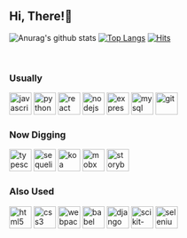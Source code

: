 <h2>Hi, There!👋</h2>

![Anurag's github stats](https://github-readme-stats.vercel.app/api?username=bbbyung2&show_icons=true&theme=tokyonight)
[![Top Langs](https://github-readme-stats.vercel.app/api/top-langs/?username=bbbyung2&layout=compact)](https://github.com/anuraghazra/github-readme-stats)
[![Hits](https://hits.seeyoufarm.com/api/count/incr/badge.svg?url=https%3A%2F%2Fgithub.com%2Fbbbyung2&count_bg=%2379C83D&title_bg=%23555555&icon=&icon_color=%23E7E7E7&title=hits&edge_flat=false)](https://hits.seeyoufarm.com)

<br />


<h3>Usually</h3>
<span><img src="https://devicons.github.io/devicon/devicon.git/icons/javascript/javascript-original.svg"
    alt="javascript" height="40" /></span>
<span><img src="https://devicons.github.io/devicon/devicon.git/icons/python/python-original.svg" alt="python"
    height="40" /></span>
<span><img src="https://devicons.github.io/devicon/devicon.git/icons/react/react-original.svg" alt="react"
    height="40" /></span>
<span><img src="https://devicons.github.io/devicon/devicon.git/icons/nodejs/nodejs-original-wordmark.svg" alt="nodejs"
    height="40" /></span>
<span><img src="https://devicons.github.io/devicon/devicon.git/icons/express/express-original-wordmark.svg"
    alt="express" height="40" /></span>
<span><img src="https://devicons.github.io/devicon/devicon.git/icons/mysql/mysql-original-wordmark.svg" alt="mysql"
    height="40" /></span>
<span><img src="https://devicons.github.io/devicon/devicon.git/icons/git/git-original.svg" alt="git"
    height="40" /></span>
    
<h3>Now Digging</h3>
<span><img src="https://devicons.github.io/devicon/devicon.git/icons/typescript/typescript-original.svg"
    alt="typescript" height="40" /></span>
<span><img src="https://devicons.github.io/devicon/devicon.git/icons/sequelize/sequelize-original.svg"
    alt="sequelize" height="40" /></span>
<span>
  <img src="https://www.thinktanker.io/wp-content/uploads/2019/12/Koa-nodejs-logo-300x300.png"
    alt="koa" height="40" /></span>
<span>
  <img src="https://mobx.js.org/img/mobx.png"
    alt="mobx" height="40" /></span>
<img src="https://pbs.twimg.com/profile_images/1100804485616566273/sOct-Txm.png"
    alt="storybook" height="40" /></span>



<h3>Also Used</h3>
<span><img src="https://devicons.github.io/devicon/devicon.git/icons/html5/html5-original.svg" alt="html5"
    height="40" /></span>
<span><img src="https://devicons.github.io/devicon/devicon.git/icons/css3/css3-original.svg" alt="css3"
    height="40" /></span>
<span><img src="https://devicons.github.io/devicon/devicon.git/icons/webpack/webpack-original.svg" alt="webpack"
    height="40" /></span>
<span><img src="https://devicons.github.io/devicon/devicon.git/icons/babel/babel-original.svg" alt="babel"
    height="40" /></span>
<span><img src="https://devicons.github.io/devicon/devicon.git/icons/django/django-original.svg" alt="django"
    height="40" /></span>
<span><img src="https://upload.wikimedia.org/wikipedia/commons/thumb/0/05/Scikit_learn_logo_small.svg/1200px-Scikit_learn_logo_small.svg.png" alt="scikit-learn"
    height="40" /></span>
<span><img src="https://upload.wikimedia.org/wikipedia/commons/d/d5/Selenium_Logo.png" alt="selenium"
    height="40" /></span>

   
